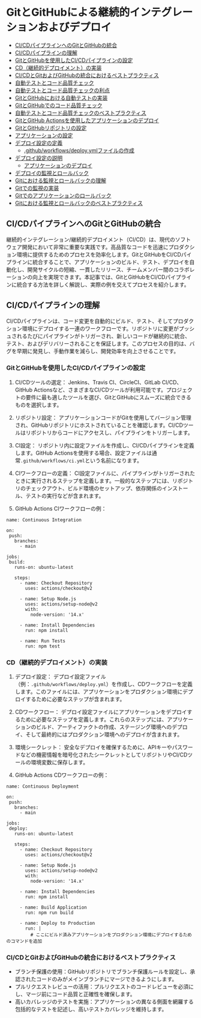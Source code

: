 # GitとGitHubによる継続的インテグレーションおよびデプロイ

- [CI/CDパイプラインへのGitとGitHubの統合](#ci-cdパイプラインへのgitとgithubの統合)
- [CI/CDパイプラインの理解](#ci-cdパイプラインの理解)
 - [GitとGitHubを使用したCI/CDパイプラインの設定](#gitとgithubを使用したci-cdパイプラインの設定)
 - [CD（継続的デプロイメント）の実装](#cd継続的デプロイメントの実装)
 - [CI/CDとGitおよびGitHubの統合におけるベストプラクティス](#ci-cdとgitおよびgithubの統合におけるベストプラクティス)
- [自動テストとコード品質チェック](#自動テストとコード品質チェック)
 - [自動テストとコード品質チェックの利点](#自動テストとコード品質チェックの利点)
 - [GitとGitHubにおける自動テストの実装](#gitとgithubにおける自動テストの実装)
 - [GitとGitHubでのコード品質チェック](#gitとgithubでのコード品質チェック)
 - [自動テストとコード品質チェックのベストプラクティス](#自動テストとコード品質チェックのベストプラクティス)
- [GitとGitHub Actionsを使用したアプリケーションのデプロイ](#gitとgithub-actionsを使用したアプリケーションのデプロイ)
 - [GitとGitHubリポジトリの設定](#gitとgithubリポジトリの設定)
 - [アプリケーションの設定](#アプリケーションの設定)
 - [デプロイ設定の定義](#デプロイ設定の定義)
   - [.github/workflows/deploy.ymlファイルの作成](#githubworkflowsdeployymlファイルの作成)
 - [デプロイ設定の説明](#デプロイ設定の説明)
   - [アプリケーションのデプロイ](#アプリケーションのデプロイ)
- [デプロイの監視とロールバック](#デプロイの監視とロールバック)
- [Gitにおける監視とロールバックの理解](#gitにおける監視とロールバックの理解)
 - [Gitでの監視の実装](#gitでの監視の実装)
 - [Gitでのアプリケーションのロールバック](#gitでのアプリケーションのロールバック)
 - [Gitにおける監視とロールバックのベストプラクティス](#gitにおける監視とロールバックのベストプラクティス)

## CI/CDパイプラインへのGitとGitHubの統合

継続的インテグレーション/継続的デプロイメント（CI/CD）は、現代のソフトウェア開発において非常に重要な実践です。高品質なコードを迅速にプロダクション環境に提供するためのプロセスを効率化します。GitとGitHubをCI/CDパイプラインに統合することで、アプリケーションのビルド、テスト、デプロイを自動化し、開発サイクルの短縮、一貫したリリース、チームメンバー間のコラボレーションの向上を実現できます。本記事では、GitとGitHubをCI/CDパイプラインに統合する方法を詳しく解説し、実際の例を交えてプロセスを紹介します。

## CI/CDパイプラインの理解

CI/CDパイプラインは、コード変更を自動的にビルド、テスト、そしてプロダクション環境にデプロイする一連のワークフローです。リポジトリに変更がプッシュされるたびにパイプラインがトリガーされ、新しいコードが継続的に統合、テスト、およびデリバリーされることを保証します。このプロセスの目的は、バグを早期に発見し、手動作業を減らし、開発効率を向上させることです。

### GitとGitHubを使用したCI/CDパイプラインの設定

1. CI/CDツールの選定：
  Jenkins、Travis CI、CircleCI、GitLab CI/CD、GitHub Actionsなど、さまざまなCI/CDツールが利用可能です。プロジェクトの要件に最も適したツールを選び、GitとGitHubにスムーズに統合できるものを選択します。

2. リポジトリ設定：
  アプリケーションコードがGitを使用してバージョン管理され、GitHubリポジトリにホストされていることを確認します。CI/CDツールはリポジトリからコードにアクセスし、パイプラインをトリガーします。

3. CI設定：
  リポジトリ内に設定ファイルを作成し、CI/CDパイプラインを定義します。GitHub Actionsを使用する場合、設定ファイルは通常```.github/workflows/ci.yml```という名前になります。

4. CIワークフローの定義：
  CI設定ファイルに、パイプラインがトリガーされたときに実行されるステップを定義します。一般的なステップには、リポジトリのチェックアウト、ビルド環境のセットアップ、依存関係のインストール、テストの実行などが含まれます。

5. GitHub Actions CIワークフローの例：

```
name: Continuous Integration

on:
 push:
   branches:
     - main

jobs:
 build:
   runs-on: ubuntu-latest

   steps:
     - name: Checkout Repository
       uses: actions/checkout@v2

     - name: Setup Node.js
       uses: actions/setup-node@v2
       with:
         node-version: '14.x'

     - name: Install Dependencies
       run: npm install

     - name: Run Tests
       run: npm test
```

### CD（継続的デプロイメント）の実装

1. デプロイ設定：
  デプロイ設定ファイル（例：```.github/workflows/deploy.yml```）を作成し、CDワークフローを定義します。このファイルには、アプリケーションをプロダクション環境にデプロイするために必要なステップが含まれます。

2. CDワークフロー：
  デプロイ設定ファイルにアプリケーションをデプロイするために必要なステップを定義します。これらのステップには、アプリケーションのビルド、アーティファクトの作成、ステージング環境へのデプロイ、そして最終的にはプロダクション環境へのデプロイが含まれます。

3. 環境シークレット：
  安全なデプロイを確保するために、APIキーやパスワードなどの機密情報を暗号化されたシークレットとしてリポジトリやCI/CDツールの環境変数に保存します。

4. GitHub Actions CDワークフローの例：

```
name: Continuous Deployment

on:
 push:
   branches:
     - main

jobs:
 deploy:
   runs-on: ubuntu-latest

   steps:
     - name: Checkout Repository
       uses: actions/checkout@v2

     - name: Setup Node.js
       uses: actions/setup-node@v2
       with:
         node-version: '14.x'

     - name: Install Dependencies
       run: npm install

     - name: Build Application
       run: npm run build

     - name: Deploy to Production
       run: |
         # ここにビルド済みアプリケーションをプロダクション環境にデプロイするためのコマンドを追加
```

### CI/CDとGitおよびGitHubの統合におけるベストプラクティス

- ブランチ保護の使用：GitHubリポジトリでブランチ保護ルールを設定し、承認されたコードのみがメインブランチにマージできるようにします。
- プルリクエストレビューの活用：プルリクエストのコードレビューを必須にし、マージ前にコード品質と正確性を確保します。
- 高いカバレッジのテストを実施：アプリケーションの異なる側面を網羅する包括的なテストを記述し、高いテストカバレッジを維持します。